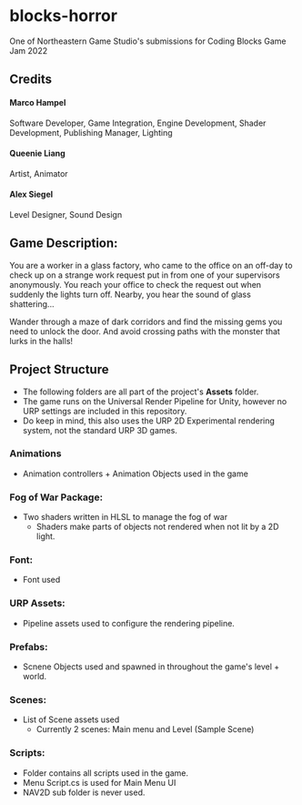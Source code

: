 # blocks-horror
One of Northeastern Game Studio's submissions for Coding Blocks Game Jam 2022
## Credits

#### Marco Hampel
Software Developer, Game Integration, Engine Development, Shader Development, Publishing Manager, Lighting

#### Queenie Liang
Artist, Animator

#### Alex Siegel
Level Designer, Sound Design

#### 

## Game Description: 
You are a worker in a glass factory, who came to the office on an off-day to check up on a strange work request put in from one of your supervisors anonymously. You reach your office to check the request out when suddenly the lights turn off. Nearby, you hear the sound of glass shattering...

Wander through a maze of dark corridors and find the missing gems you need to unlock the door. And avoid crossing paths with the monster that lurks in the halls!

## Project Structure
- The following folders are all part of the project's **Assets** folder.
- The game runs on the Universal Render Pipeline for Unity, however no URP settings are included in this repository.
- Do keep in mind, this also uses the URP 2D Experimental rendering system, not the standard URP 3D games.

### Animations
- Animation controllers + Animation Objects used in the game

### Fog of War Package:
- Two shaders written in HLSL to manage the fog of war
  - Shaders make parts of objects not rendered when not lit by a 2D light.

### Font:
- Font used

### URP Assets:
- Pipeline assets used to configure the rendering pipeline.

### Prefabs:
- Scnene Objects used and spawned in throughout the game's level + world.

### Scenes:
- List of Scene assets used
  - Currently 2 scenes: Main menu and Level (Sample Scene)

### Scripts:
- Folder contains all scripts used in the game.
- Menu Script.cs is used for Main Menu UI
- NAV2D sub folder is never used.
